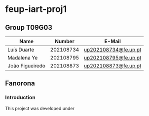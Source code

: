 # feup-iart-proj1
## Group T09G03
| Name             | Number    | E-Mail             |
| ---------------- | --------- | ------------------ |
| Luís Duarte         | 202108734 | up202108734@fe.up.pt                |
| Madalena Ye         | 202108795 | up202108795@fe.up.pt            |
| João Figueiredo       | 202108873 | up202108873@fe.up.pt            | 
## Fanorona
### Introduction
This project was developed under